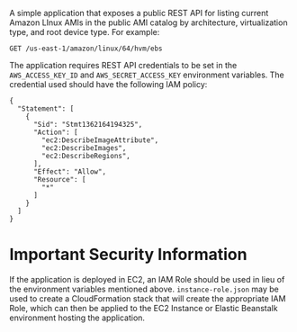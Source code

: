 A simple application that exposes a public REST API for listing current Amazon LInux AMIs in the public AMI catalog by architecture, virtualization type, and root device type. For example:

`GET /us-east-1/amazon/linux/64/hvm/ebs`

The application requires REST API credentials to be set in the `AWS_ACCESS_KEY_ID` and `AWS_SECRET_ACCESS_KEY` environment variables. The credential used should have the following IAM policy:
	
	{
	  "Statement": [
	    {
	      "Sid": "Stmt1362164194325",
	      "Action": [
	        "ec2:DescribeImageAttribute",
	        "ec2:DescribeImages",
			"ec2:DescribeRegions",
	      ],
	      "Effect": "Allow",
	      "Resource": [
	        "*"
	      ]
	    }
	  ]
	}

# Important Security Information

If the application is deployed in EC2, an IAM Role should be used in lieu of the environment variables mentioned above. `instance-role.json` may be used to create a CloudFormation stack that will create the appropriate IAM Role, which can then be applied to the EC2 Instance or Elastic Beanstalk environment hosting the application.